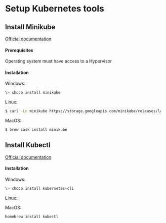 # Setup Kubernetes tools

## Install Minikube
[Official documentation](https://github.com/kubernetes/minikube#installation)

#### Prerequisites
Operating system must have access to a Hypervisor

#### Installation
Windows:
```powershell
\> choco install minikube
```

Linux:
```bash
$ curl -Lo minikube https://storage.googleapis.com/minikube/releases/latest/minikube-linux-amd64 && chmod +x minikube && sudo mv minikube /usr/local/bin/
```

MacOS:
```bash
$ brew cask install minikube
```

## Install Kubectl
[Official documentation](https://kubernetes.io/docs/tasks/tools/install-kubectl)

#### Installation
Windows:
```powershell
\> choco install kubernetes-cli
```

Linux:

MacOS:
```
homebrew install kubectl
```
